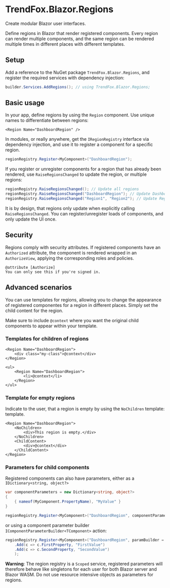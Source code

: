 # TrendFox.Blazor.Regions
Create modular Blazor user interfaces.

Define regions in Blazor that render registered components.
Every region can render multiple components, and the same region
can be rendered multiple times in different places with different
templates.

## Setup
Add a reference to the NuGet package `TrendFox.Blazor.Regions`,
and register the required services with dependency injection:
```c#
builder.Services.AddRegions(); // using TrendFox.Blazor.Regions;
```

## Basic usage
In your app, define regions by using the `Region` component. Use
unique names to differentiate between regions:
```html+razor
<Region Name="DashboardRegion" />
```

In modules, or really anywhere, get the `IRegionRegistry` interface
via dependency injection, and use it to register a component for
a specific region.

```c#
regionRegistry.Register<MyComponent>("DashboardRegion");
```
If you register or unregister components for a region that has already
been rendered, use `RaiseRegionsChanged` to update the region, or
multiple regions:
```c#
regionRegistry.RaiseRegionsChanged(); // Update all regions
regionRegistry.RaiseRegionsChanged("DashboardRegion"); // Update DashboardRegion
regionRegistry.RaiseRegionsChanged("Region1", "Region2"); // Update Region1, Region2
```
It is by design, that regions only update when explicitly calling
`RaiseRegionsChanged`. You can register/unregister loads of components,
and only update the UI once.

## Security
Regions comply with security attributes. If registered components
have an `Authorized` attribute, the component is rendered wrapped
in an `AuthorizeView`, applying the corresponding roles and policies.

```html+razor
@attribute [Authorize]
You can only see this if you're signed in.
```

## Advanced scenarios
You can use templates for regions, allowing you to change the appearance
of registered componentes for a region in different places. Simply set the
child content for the region.

Make sure to include `@context` where you want the original child
components to appear within your template.

### Templates for children of regions
```html+razor
<Region Name="DashboardRegion">
    <div class="my-class">@context</div>
</Region>
```

```html+razor
<ul>
    <Region Name="DashboardRegion">
        <li>@context</li>
    </Region>
</ul>
```

### Template for empty regions
Indicate to the user, that a region is empty by using
the `NoChildren` template:
template.
```html+razor
<Region Name="DashboardRegion">
    <NoChildren>
        <div>This region is empty.</div>
    </NoChildren>
    <ChildContent>
        <div>@context</div>
    </ChildContent>
</Region>
```

### Parameters for child components

Registered components can also have parameters, either as
a `IDictionary<string, object?>`

```c#
var componentParameters = new Dictionary<string, object?>
{
    { nameof(MyComponent.PropertyName), "MyValue" }
}

regionRegistry.Register<MyComponent>("DashboardRegion", componentParameters);
```

or using a component parameter builder `IComponentParameterBuilder<TComponent>` action:
```c#
regionRegistry.Register<MyComponent>("DashboardRegion", paramBuilder = paramBuilder
    .Add(c => c.FirstProperty, "FirstValue")
    .Add(c => c.SecondProperty, "SecondValue")
    );
```

**Warning**: The region registry is a `Scoped` service, registered parameters
will therefore behave like singletons for each user for both Blazor server
and Blazor WASM. Do not use resource intensive objects as parameters for
regions.

